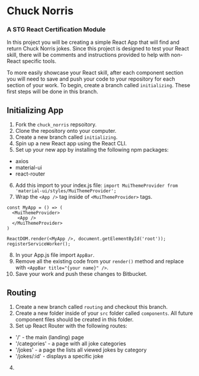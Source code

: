 # Chuck Norris
### A STG React Certification Module

In this project you will be creating a simple React App that will find and return Chuck Norris jokes. Since this project is designed to test your React skill, there will be comments and instructions provided to help with non-React specific tools.

To more easily showcase your React skill, after each component section you will need to save and push your code to your repository for each section of your work. To begin, create a branch called `initializing`. These first steps will be done in this branch.
## Initializing App
1. Fork the `chuck_norris` repsoitory.
2. Clone the repository onto your computer.
3. Create a new branch called `initializing`.
4. Spin up a new React app using the React CLI.
5. Set up your new app by installing the following npm packages:
  * axios
  * material-ui
  * react-router

6. Add this import to your index.js file: 
  `import MuiThemeProvider from 'material-ui/styles/MuiThemeProvider';`
7. Wrap the `<App />` tag inside of `<MuiThemeProvider>` tags.
```
const MyApp = () => (
  <MuiThemeProvider>
    <App />
  </MuiThemeProvider>
)

ReactDOM.render(<MyApp />, document.getElementById('root'));
registerServiceWorker();
```
8. In your App.js file import `AppBar`.
9. Remove all the existing code from your `render()` method and replace with `<AppBar title="{your name}" />`.
10. Save your work and push these changes to Bitbucket.

## Routing
1. Create a new branch called `routing` and checkout this branch.
2. Create a new folder inside of your `src` folder called `components`. All future component files should be created in this folder.
3. Set up React Router with the following routes:
  * '/' - the main (landing) page
  * '/categories' - a page with all joke categories
  * '/jokes' - a page the lists all viewed jokes by category
  * '/jokes/:id' - displays a specific joke

4. 

